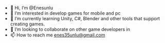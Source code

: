 - 👋 Hi, I’m @Enesunlu
- 👀 I’m interested in develop games for mobile and pc
- 🌱 I’m currently learning Unity, C#, Blender and other tools that support creating games.
- 💞️ I’m looking to collaborate on other game developers in 
- 📫 How to reach me enes35unlu@gmail.com
<!---
Enesunlu/Enesunlu is a ✨ special ✨ repository because its `README.md` (this file) appears on your GitHub profile.
You can click the Preview link to take a look at your changes.
--->
